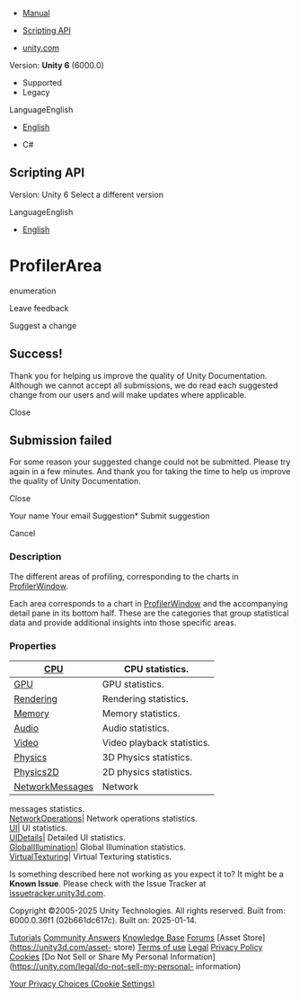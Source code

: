 [ ]()

  * [Manual](../Manual/index.html)
  * [Scripting API](../ScriptReference/index.html)

  * [unity.com](https://unity.com/)

Version: **Unity 6** (6000.0)

  * Supported
  * Legacy

LanguageEnglish

  * [English]()

  * C#

[ ](https://docs.unity3d.com)

## Scripting API

Version: Unity 6 Select a different version

LanguageEnglish

  * [English]()

# ProfilerArea

enumeration

Leave feedback

Suggest a change

## Success!

Thank you for helping us improve the quality of Unity Documentation. Although
we cannot accept all submissions, we do read each suggested change from our
users and will make updates where applicable.

Close

## Submission failed

For some reason your suggested change could not be submitted. Please <a>try
again</a> in a few minutes. And thank you for taking the time to help us
improve the quality of Unity Documentation.

Close

Your name Your email Suggestion* Submit suggestion

Cancel

[ ]()

### Description

The different areas of profiling, corresponding to the charts in
[ProfilerWindow](ProfilerWindow.html).

Each area corresponds to a chart in [ProfilerWindow](ProfilerWindow.html) and
the accompanying detail pane in its bottom half. These are the categories that
group statistical data and provide additional insights into those specific
areas.

### Properties

[CPU](Profiling.ProfilerArea.CPU.html)| CPU statistics.  
---|---  
[GPU](Profiling.ProfilerArea.GPU.html)| GPU statistics.  
[Rendering](Profiling.ProfilerArea.Rendering.html)| Rendering statistics.  
[Memory](Profiling.ProfilerArea.Memory.html)| Memory statistics.  
[Audio](Profiling.ProfilerArea.Audio.html)| Audio statistics.  
[Video](Profiling.ProfilerArea.Video.html)| Video playback statistics.  
[Physics](Profiling.ProfilerArea.Physics.html)| 3D Physics statistics.  
[Physics2D](Profiling.ProfilerArea.Physics2D.html)| 2D physics statistics.  
[NetworkMessages](Profiling.ProfilerArea.NetworkMessages.html)| Network
messages statistics.  
[NetworkOperations](Profiling.ProfilerArea.NetworkOperations.html)| Network
operations statistics.  
[UI](Profiling.ProfilerArea.UI.html)| UI statistics.  
[UIDetails](Profiling.ProfilerArea.UIDetails.html)| Detailed UI statistics.  
[GlobalIllumination](Profiling.ProfilerArea.GlobalIllumination.html)| Global
Illumination statistics.  
[VirtualTexturing](Profiling.ProfilerArea.VirtualTexturing.html)| Virtual
Texturing statistics.  
  
Is something described here not working as you expect it to? It might be a
**Known Issue**. Please check with the Issue Tracker at
[issuetracker.unity3d.com](https://issuetracker.unity3d.com).

Copyright ©2005-2025 Unity Technologies. All rights reserved. Built from:
6000.0.36f1 (02b661dc617c). Built on: 2025-01-14.

[Tutorials](https://unity3d.com/learn) [Community
Answers](https://answers.unity3d.com) [Knowledge
Base](https://support.unity3d.com/hc/en-us)
[Forums](https://forum.unity3d.com) [Asset Store](https://unity3d.com/asset-
store) [Terms of use](https://docs.unity3d.com/Manual/TermsOfUse.html)
[Legal](https://unity.com/legal) [Privacy
Policy](https://unity.com/legal/privacy-policy)
[Cookies](https://unity.com/legal/cookie-policy) [Do Not Sell or Share My
Personal Information](https://unity.com/legal/do-not-sell-my-personal-
information)

[Your Privacy Choices (Cookie Settings)](javascript:void\(0\);)

